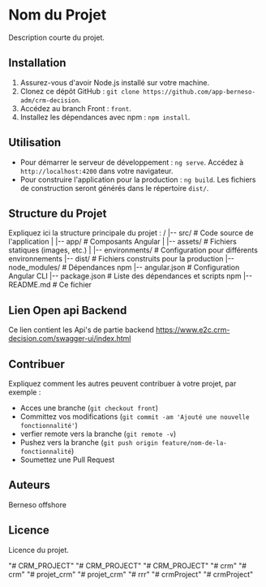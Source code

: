 # Nom du Projet

Description courte du projet.

## Installation

1. Assurez-vous d'avoir Node.js installé sur votre machine.
2. Clonez ce dépôt GitHub : `git clone https://github.com/app-berneso-adm/crm-decision`.
3. Accédez au branch Front : `front`.
4. Installez les dépendances avec npm : `npm install`.

## Utilisation

- Pour démarrer le serveur de développement : `ng serve`. Accédez à `http://localhost:4200` dans votre navigateur.
- Pour construire l'application pour la production : `ng build`. Les fichiers de construction seront générés dans le répertoire `dist/`.

## Structure du Projet

Expliquez ici la structure principale du projet :
/
|-- src/ # Code source de l'application
| |-- app/ # Composants Angular
| |-- assets/ # Fichiers statiques (images, etc.)
| |-- environments/ # Configuration pour différents environnements
|-- dist/ # Fichiers construits pour la production
|-- node_modules/ # Dépendances npm
|-- angular.json # Configuration Angular CLI
|-- package.json # Liste des dépendances et scripts npm
|-- README.md # Ce fichier

## Lien Open api Backend
Ce lien contient les Api's de partie backend 
https://www.e2c.crm-decision.com/swagger-ui/index.html


## Contribuer

Expliquez comment les autres peuvent contribuer à votre projet, par exemple :
- Acces une branche (`git checkout front`)
- Committez vos modifications (`git commit -am 'Ajouté une nouvelle fonctionnalité'`)
- verfier remote  vers la branche (`git remote -v`)
- Pushez vers la branche (`git push origin feature/nom-de-la-fonctionnalité`)
- Soumettez une Pull Request

## Auteurs

Berneso offshore

## Licence

Licence du projet.




"# CRM_PROJECT" 
"# CRM_PROJECT" 
"# CRM_PROJECT" 
"# crm" 
"# crm" 
"# projet_crm" 
"# projet_crm" 
"# rrr" 
"# crmProject" 
"# crmProject" 
